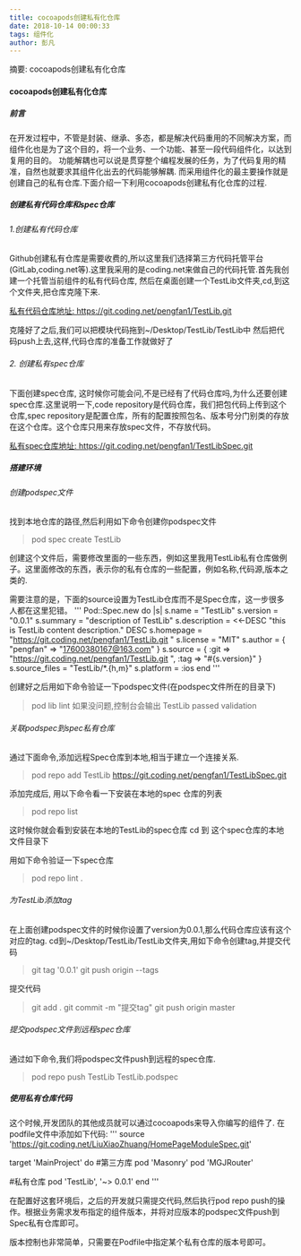 ```yaml
---
title: cocoapods创建私有化仓库
date: 2018-10-14 00:00:33
tags: 组件化
author: 彭凡
---
```

摘要:
cocoapods创建私有化仓库
<!-- more -->

#### cocoapods创建私有化仓库

##### 前言
在开发过程中，不管是封装、继承、多态，都是解决代码重用的不同解决方案，而组件化也是为了这个目的，将一个业务、一个功能、甚至一段代码组件化，以达到复用的目的。 功能解耦也可以说是贯穿整个编程发展的任务，为了代码复用的精准，自然也就要求其组件化出去的代码能够解耦. 而采用组件化的最主要操作就是创建自己的私有仓库.下面介绍一下利用cocoapods创建私有化仓库的过程.


##### 创建私有代码仓库和spec仓库
###### 1.创建私有代码仓库
 Github创建私有仓库是需要收费的,所以这里我们选择第三方代码托管平台(GitLab,coding.net等).这里我采用的是coding.net来做自己的代码托管.首先我创建一个托管当前组件的私有代码仓库, 然后在桌面创建一个TestLib文件夹,cd,到这个文件夹,把仓库克隆下来.

[私有代码仓库地址: https://git.coding.net/pengfan1/TestLib.git
]( [https://git.coding.net/pengfan1/TestLib.git]
)

克隆好了之后,我们可以把模块代码拖到~/Desktop/TestLib/TestLib中
然后把代码push上去,这样,代码仓库的准备工作就做好了

###### 2. 创建私有spec仓库
下面创建spec仓库, 这时候你可能会问,不是已经有了代码仓库吗,为什么还要创建spec仓库.这里说明一下,code repository是代码仓库，我们把包代码上传到这个仓库,spec repository是配置仓库，所有的配置按照包名、版本号分门别类的存放在这个仓库。这个仓库只用来存放spec文件，不存放代码。

[私有spec仓库地址: https://git.coding.net/pengfan1/TestLibSpec.git
]( [https://git.coding.net/pengfan1/TestLibSpec.git]
)

##### 搭建环境
###### 创建podspec文件
找到本地仓库的路径,然后利用如下命令创建你podspec文件
> pod spec create TestLib

创建这个文件后，需要修改里面的一些东西，例如这里我用TestLib私有仓库做例子。这里面修改的东西，表示你的私有仓库的一些配置，例如名称,代码源,版本之类的.

需要注意的是，下面的source设置为TestLib仓库而不是Spec仓库，这一步很多人都在这里犯错。
'''
Pod::Spec.new do |s|
s.name          = "TestLib"
s.version       = "0.0.1"
s.summary       = "description of TestLib"
s.description   = <<-DESC
"this is TestLib content description."
DESC
s.homepage      = "https://git.coding.net/pengfan1/TestLib.git
"
s.license       = "MIT"
s.author        = { "pengfan" => "17600380167@163.com" }
s.source        = { :git => "https://git.coding.net/pengfan1/TestLib.git
", :tag => "#{s.version}" }
s.source_files  = "TestLib/*.{h,m}"
s.platform      = :ios
end
'''

创建好之后用如下命令验证一下podspec文件(在podspec文件所在的目录下)
> pod lib lint
如果没问题,控制台会输出 TestLib passed validation


###### 关联podspec到spec私有仓库
通过下面命令,添加远程Spec仓库到本地,相当于建立一个连接关系.

> pod repo add TestLib https://git.coding.net/pengfan1/TestLibSpec.git

添加完成后, 用以下命令看一下安装在本地的spec 仓库的列表
 > pod repo list

 这时候你就会看到安装在本地的TestLib的spec仓库
 cd 到 这个spec仓库的本地文件目录下

 用如下命令验证一下spec仓库
> pod repo lint .

###### 为TestLib添加tag
在上面创建podspec文件的时候你设置了version为0.0.1,那么代码仓库应该有这个对应的tag.
cd到~/Desktop/TestLib/TestLib文件夹,用如下命令创建tag,并提交代码
>  git tag '0.0.1'
> git push origin --tags

提交代码
> git add .
> git commit -m "提交tag"
> git push origin master


###### 提交podspec文件到远程spec仓库
通过如下命令,我们将podspec文件push到远程的spec仓库.
> pod repo push TestLib TestLib.podspec


##### 使用私有仓库代码
这个时候,开发团队的其他成员就可以通过cocoapods来导入你编写的组件了. 在podfile文件中添加如下代码:
'''
source 'https://git.coding.net/LiuXiaoZhuang/HomePageModuleSpec.git'

target 'MainProject' do
#第三方库
pod 'Masonry'
pod 'MGJRouter'

#私有仓库
pod 'TestLib',   '~> 0.0.1'
end
'''

在配置好这套环境后，之后的开发就只需提交代码,然后执行pod repo push的操作。根据业务需求发布指定的组件版本，并将对应版本的podspec文件push到Spec私有仓库即可。

版本控制也非常简单，只需要在Podfile中指定某个私有仓库的版本号即可。
